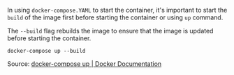In using `docker-compose.YAML` to start the container, it's important to start the `build` of the image first before starting the container or using `up` command.

The `--build` flag rebuilds the image to ensure that the image is updated before starting the container. 

```
docker-compose up --build
```

Source: [docker-compose up | Docker Documentation](https://docs.docker.com/compose/reference/up/)